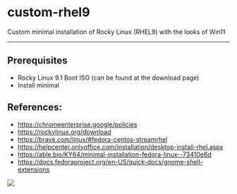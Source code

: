 # custom-rhel9
Custom minimal installation of Rocky Linux (RHEL9) with the looks of Win11


<hr>


## Prerequisites
- Rocky Linux 9.1 Boot ISO (can be found at the download page) 
- Install minimal



## References:
- https://chromeenterprise.google/policies
- https://rockylinux.org/download
- https://brave.com/linux/#fedora-centos-streamrhel
- https://helpcenter.onlyoffice.com/installation/desktop-install-rhel.aspx
- https://able.bio/KY64/minimal-installation-fedora-linux--73410e6d
- https://docs.fedoraproject.org/en-US/quick-docs/gnome-shell-extensions

<img src="http://gfxmonk.net/dist/status/project/gnome-shell-scroll-workspaces.png">
